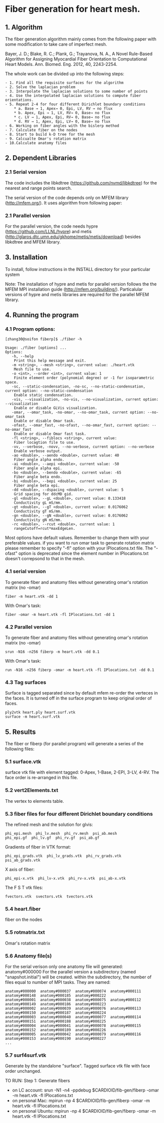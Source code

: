 # Fiber generation for heart mesh.

## 1. Algorithm

The fiber generation algorithm mainly comes from the following paper with some modification to take care of imperfect mesh.

Bayer, J. D.; Blake, R. C.; Plank, G.; Trayanova, N. A., A Novel Rule-Based Algorithm for Assigning Myocardial Fiber Orientation to Computational Heart Models. Ann. Biomed. Eng. 2012, 40, 2243-2254.

The whole work can be divided up into the following steps:

    - 1. Find all the requisite surfaces for the algorithm
    - 2. Solve the laplacian problem
    - 3. Interpolate the laplacian solutions to some number of points
    - 4. Use the interpolated laplacian solutions to compute fiber orientations.
    - 5. Repeat 2-4 for four different Dirichlet boundary conditions 
        * a. Base → 1, Apex→ 0, Epi, LV, RV → no flux
        * b. Apex, Epi → 1, LV, RV→ 0, Base→ no flux
        * c. LV → 1, Apex, Epi, RV→ 0, Base→ no flux
        * d. RV → 1, Apex, Epi, LV→ 0, Base→ no flux
    - 6. Working on fiber angles with the bislerp method
    - 7. Calculate fiber on the nodes
    - 8. Start to build k-D tree for the mesh
    - 9. Calcualte Omar's rotation matrix
    - 10.Calculate anatomy files

## 2. Dependent Libraries

### 2.1 Serial version

The code includes the libkdtree (https://github.com/nvmd/libkdtree) for the nearest and range points search.

The serial version of the code depends only on MFEM library (http://mfem.org/). It uses algorithm from following paper:

### 2.1 Parallel version

For the parallel version, the code needs hypre (https://github.com/LLNL/hypre) and metis (http://glaros.dtc.umn.edu/gkhome/metis/metis/download) besides libkdtree and MFEM library.

## 3. Installation

To install, follow instructions in the INSTALL directory for your particular system

Note: The installation of hypre and metis for parallel version follows the the MFEM MPI installation guide (http://mfem.org/building/). Particalular versions of hypre and metis libraries are required for the parallel MFEM library.

## 4. Running the program

### 4.1 Program options:

```
[zhang30@soifon fiberp]$ ./fiber -h

Usage: ./fiber [options] ...
Options:
   -h, --help
    Print this help message and exit.
   -m <string>, --mesh <string>, current value: ./heart.vtk
    Mesh file to use.
   -o <int>, --order <int>, current value: 1
    Finite element order (polynomial degree) or -1 for isoparametric space.
   -sc, --static-condensation, -no-sc, --no-static-condensation, current option: --no-static-condensation
    Enable static condensation.
   -vis, --visualization, -no-vis, --no-visualization, current option: --visualization
    Enable or disable GLVis visualization.
   -omar, --omar_task, -no-omar, --no-omar_task, current option: --no-omar_task
    Enable or disable Omar task.
   -ofast, --omar_fast, -no-ofast, --no-omar_fast, current option: --no-omar_fast
    Enable or disable Omar fast task.
   -fl <string>, --fiblocs <string>, current value: 
    Fiber locagtion file to use.
   -vv, --verbose, -novv, --no-verbose, current option: --no-verbose
    Enable verbose output.
   -ao <double>, --aendo <double>, current value: 40
    Fiber angle alpha endo.
   -ai <double>, --aepi <double>, current value: -50
    Fiber angle alpha epi.
   -bo <double>, --bendo <double>, current value: -65
    Fiber angle beta endo.
   -bi <double>, --bepi <double>, current value: 25
    Fiber angle beta epi.
   -dd <double>, --dspacing <double>, current value: 5
    Grid spacing for ddcMD gid.
   -gl <double>, --gL <double>, current value: 0.133418
    Conductivity gL mS/mm.
   -gt <double>, --gT <double>, current value: 0.0176062
    Conductivity gT mS/mm.
   -gn <double>, --gN <double>, current value: 0.0176062
    Conductivity gN mS/mm.
   -rc <double>, --rcut <double>, current value: 1
    rangeCutoff=rcut*maxEdgeLen.

```

Most options have default values. Remember to change them with your preferable values. if you want to run omar task to generate rotation matrix please remember to specify "-fl" option with your IPlocations.txt file. The "-ofast" option is deprecated since the element number in IPlocations.txt doesn't correpsond to that in the mesh.

### 4.1 serial version

To generate fiber and anatomy files without generating omar's rotation matrix (no -omar)
```
fiber -m heart.vtk -dd 1
```

With Omar's task:
```
fiber -omar -m heart.vtk -fl IPlocations.txt -dd 1
```

### 4.2 Parallel version

To generate fiber and anatomy files without generating omar's rotation matrix (no -omar)
```
srun -N16 -n256 fiberp -m heart.vtk -dd 0.1
```

With Omar's task:
```
run -N16 -n256 fiberp -omar -m heart.vtk -fl IPlocations.txt -dd 0.1
```

### 4.3 Tag surfaces

Surface is tagged separated since by default mfem re-order the verteces in the faces. It is turned off in the surface program to keep original order of faces.

```
ply2vtk heart.ply heart.surf.vtk
surface -m heart.surf.vtk
```

## 5. Results

The fiber or fiberp (for parallel program) will generate a series of the following files:

### 5.1 surface.vtk 

surface vtk file with element tagged: 0-Apex, 1-Base, 2-EPI, 3-LV, 4-RV. The face order is re-arranged in this file.

### 5.2 vert2Elements.txt

The vertex to elements table.

### 5.3 fiber files for four different Dirichlet boundary conditions

The refined mesh and the solution for glvis:
```
phi_epi.mesh  phi_lv.mesh  phi_rv.mesh  psi_ab.mesh
phi_epi.gf  phi_lv.gf  phi_rv.gf  psi_ab.gf
``` 

Gradients of fiber in VTK format:
```
phi_epi_grads.vtk  phi_lv_grads.vtk  phi_rv_grads.vtk  psi_ab_grads.vtk
```

X axis of fiber:
```
phi_epi-x.vtk  phi_lv-x.vtk  phi_rv-x.vtk  psi_ab-x.vtk
```

The F S T vtk files:
```
fvectors.vtk  svectors.vtk  tvectors.vtk
```

### 5.4 heart.fiber 

fiber on the nodes

### 5.5 rotmatrix.txt

Omar's rotation matrix

### 5.6 Anatomy file(s)

For the serial verison only one anatomy file will generated: anatomy#000000
For the parallel version a subdirectory (named "snapshot.initial") will be created.
within the subdirectory, the number of files equal to number of MPI tasks. 
They are named:
```
anatomy#000000  anatomy#000037  anatomy#000074  anatomy#000111  anatomy#000148  anatomy#000185  anatomy#000222
anatomy#000001  anatomy#000038  anatomy#000075  anatomy#000112  anatomy#000149  anatomy#000186  anatomy#000223
anatomy#000002  anatomy#000039  anatomy#000076  anatomy#000113  anatomy#000150  anatomy#000187  anatomy#000224
anatomy#000003  anatomy#000040  anatomy#000077  anatomy#000114  anatomy#000151  anatomy#000188  anatomy#000225
anatomy#000004  anatomy#000041  anatomy#000078  anatomy#000115  anatomy#000152  anatomy#000189  anatomy#000226
anatomy#000005  anatomy#000042  anatomy#000079  anatomy#000116  anatomy#000153  anatomy#000190  anatomy#000227
...
```

### 5.7 surf4surf.vtk 

Generate by the standalone "surface". Tagged surface vtk file with face order unchanged.

TO RUN:
Step 1: Generate fibers
- on LC account: srun -N1 -n4 -ppdebug $CARDIOID/fib-gen/fiberp -omar -m heart.vtk -fl IPlocations.txt
- on personal Mac: mpirun -np 4 $CARDIOID/fib-gen/fiberp -omar -m heart.vtk -fl IPlocations.txt
- on personal Ubuntu: mpirun -np 4 $CARDIOID/fib-gen/fiberp -omar -m heart.vtk -fl IPlocations.txt

